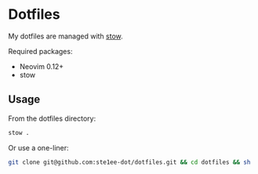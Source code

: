 # Dotfiles
My dotfiles are managed with [stow](https://www.gnu.org/software/stow/).

Required packages:
- Neovim 0.12+
- stow

## Usage
From the dotfiles directory:
```bash
stow .
```
Or use a one-liner:
```bash
git clone git@github.com:ste1ee-dot/dotfiles.git && cd dotfiles && sh ./script.sh && cd /home/$USER
```
